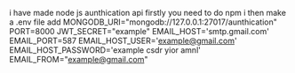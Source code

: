 i have made node js aunthication api 
firstly you need to do npm i
then make a .env file 
add
MONGODB_URI="mongodb://127.0.0.1:27017/aunthication"
PORT=8000
JWT_SECRET="example"
EMAIL_HOST='smtp.gmail.com'
EMAIL_PORT=587
EMAIL_HOST_USER='example@gmail.com'
EMAIL_HOST_PASSWORD='example csdr yior amnl'
EMAIL_FROM="example@gmail.com"
